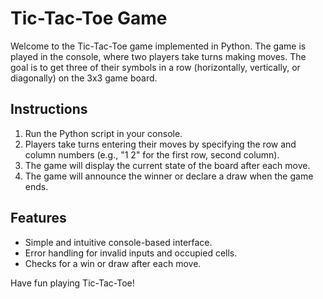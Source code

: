 # Tic-Tac-Toe Game

Welcome to the Tic-Tac-Toe game implemented in Python. The game is played in the console, where two players take turns making moves. The goal is to get three of their symbols in a row (horizontally, vertically, or diagonally) on the 3x3 game board.

## Instructions
1. Run the Python script in your console.
2. Players take turns entering their moves by specifying the row and column numbers (e.g., "1 2" for the first row, second column).
3. The game will display the current state of the board after each move.
4. The game will announce the winner or declare a draw when the game ends.

## Features
- Simple and intuitive console-based interface.
- Error handling for invalid inputs and occupied cells.
- Checks for a win or draw after each move.

Have fun playing Tic-Tac-Toe!
